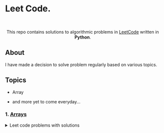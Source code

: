 # Leet Code.

</br>

<p align="center">
  This repo contains solutions to algorithmic problems in <a href="https://leetcode.com">LeetCode</a> written in <b>Python</b>.
  </br>
</p>

## About

I have made a decision to solve problem regularly based on various topics.

## Topics
- Array

- and more yet to come everyday...


### 1. [Arrays](https://leetcode.com/problemset/algorithms/)
<details><summary>Leet code problems with solutions</summary>
<p>
### 2] ArrayString.\
### 3] Binary.\
### 4] HashMap.\
### 5] Top Interview Questions.\
### 6] Trees.\
### 7] Random.
